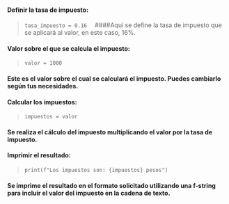 #### Definir la tasa de impuesto:

> ```tasa_impuesto = 0.16  ```
####Aquí se define la tasa de impuesto que se aplicará al valor, en este caso, 16%.

#### Valor sobre el que se calcula el impuesto:

> ```valor = 1000```  
#### Este es el valor sobre el cual se calculará el impuesto. Puedes cambiarlo según tus necesidades.

#### Calcular los impuestos:

> ```impuestos = valor```
#### Se realiza el cálculo del impuesto multiplicando el valor por la tasa de impuesto.

#### Imprimir el resultado:

> ```print(f"Los impuestos son: {impuestos} pesos")```
#### Se imprime el resultado en el formato solicitado utilizando una f-string para incluir el valor del impuesto en la cadena de texto.
